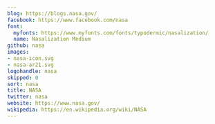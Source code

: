 ```yaml
---
blog: https://blogs.nasa.gov/
facebook: https://www.facebook.com/nasa
font:
  myfonts: https://www.myfonts.com/fonts/typodermic/nasalization/
  name: Nasalization Medium
github: nasa
images:
- nasa-icon.svg
- nasa-ar21.svg
logohandle: nasa
skipped: 0
sort: nasa
title: NASA
twitter: nasa
website: https://www.nasa.gov/
wikipedia: https://en.wikipedia.org/wiki/NASA
---
```

